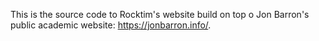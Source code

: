 This is the source code to Rocktim's website build on top o Jon Barron's public academic website: https://jonbarron.info/.